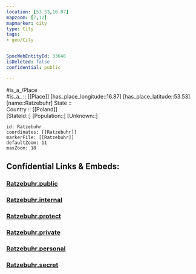 ```yaml
---
location: [53.53,16.87] 
mapzoom: [7,12] 
mapmarker: city 
type: City
tags:
- geo/City


SpocWebEntityId: 33648
isDeleted: false
confidential: public

---
```

#is_a_/Place  
#is_a_ :: [[Place]] 
[has_place_longitude::16.87] 
[has_place_latitude::53.53] 
[name::Ratzebuhr] 
State ::  
Country :: [[Poland]]  
[StateId::] 
[Population::] 
[Unknown::] 


```leaflet
id: Ratzebuhr
coordinates: [[Ratzebuhr]] 
markerFile: [[Ratzebuhr]] 
defaultZoom: 11 
maxZoom: 18
```


## Confidential Links & Embeds: 

### [Ratzebuhr.public](/_public/\Earth\Continent\Europe\Europe~East\Poland\Provinces~Poland\Greater_Poland\CityRatzebuhr.public.md) 

### [Ratzebuhr.internal](/_internal/\Earth\Continent\Europe\Europe~East\Poland\Provinces~Poland\Greater_Poland\CityRatzebuhr.internal.md) 

### [Ratzebuhr.protect](/_protect/\Earth\Continent\Europe\Europe~East\Poland\Provinces~Poland\Greater_Poland\CityRatzebuhr.protect.md) 

### [Ratzebuhr.private](/_private/\Earth\Continent\Europe\Europe~East\Poland\Provinces~Poland\Greater_Poland\CityRatzebuhr.private.md) 

### [Ratzebuhr.personal](/_personal/\Earth\Continent\Europe\Europe~East\Poland\Provinces~Poland\Greater_Poland\CityRatzebuhr.personal.md) 

### [Ratzebuhr.secret](/_secret/\Earth\Continent\Europe\Europe~East\Poland\Provinces~Poland\Greater_Poland\CityRatzebuhr.secret.md)

